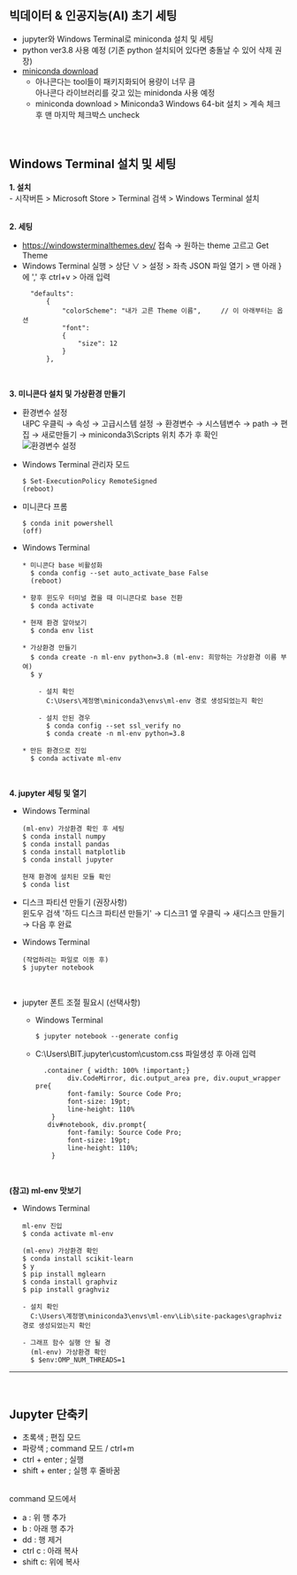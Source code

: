 ## 빅데이터 & 인공지능(AI) 초기 세팅
- jupyter와 Windows Terminal로 miniconda 설치 및 세팅
- python ver3.8 사용 예정
  (기존 python 설치되어 있다면 충돌날 수 있어 삭제 권장)
- [miniconda download](https://docs.conda.io/en/latest/miniconda.html)
  * 아나콘다는 tool들이 패키지화되어 용량이 너무 큼   
    아나콘다 라이브러리를 갖고 있는 minidonda 사용 예정
  * miniconda download > Miniconda3 Windows 64-bit 설치 > 계속 체크 후 맨 마지막 체크박스 uncheck
 <br><br><br>
 
 ## Windows Terminal 설치 및 세팅
 **1. 설치**   
    - 시작버튼 > Microsoft Store > Terminal 검색 > Windows Terminal 설치
<br> <br>
 
 **2. 세팅**   
  - https://windowsterminalthemes.dev/ 접속 → 원하는 theme 고르고 Get Theme
  - Windows Terminal 실행 > 상단 ∨ > 설정 > 좌측 JSON 파일 열기 > 맨 아래 } 에 ',' 후 ctrl+v > 아래 입력     
    ```
      "defaults": 
          {
              "colorScheme": "내가 고른 Theme 이름",     // 이 아래부터는 옵션
              "font": 
              {
                  "size": 12
              }
          },
      ```
<br>

  **3. 미니콘다 설치 및 가상환경 만들기**   
   - 환경변수 설정   
    내PC 우클릭 → 속성 → 고급시스템 설정 → 환경변수 → 시스템변수 → path → 편집 → 새로만들기 → miniconda3\Scripts 위치 추가 후 확인   
  ![환경변수 설정](https://user-images.githubusercontent.com/114986832/233299073-273ed8c3-3f3b-4bf3-9ab2-142539788f90.png)

   - Windows Terminal 관리자 모드   
     ```
     $ Set-ExecutionPolicy RemoteSigned   
     (reboot)
     ```

   - 미니콘다 프롬   
     ```
     $ conda init powershell   
     (off)
     ```

   - Windows Terminal   
      ```
      * 미니콘다 base 비활성화   
        $ conda config --set auto_activate_base False   
        (reboot)   

      * 향후 윈도우 터미널 켰을 때 미니콘다로 base 전환   
        $ conda activate   

      * 현재 환경 알아보기
        $ conda env list   

      * 가상환경 만들기   
        $ conda create -n ml-env python=3.8 (ml-env: 희망하는 가상환경 이름 부여)   
        $ y   

          - 설치 확인
            C:\Users\계정명\miniconda3\envs\ml-env 경로 생성되었는지 확인

          - 설치 안된 경우
            $ conda config --set ssl_verify no   
            $ conda create -n ml-env python=3.8   

      * 만든 환경으로 진입   
        $ conda activate ml-env   
      ```
 <br>
 
  **4. jupyter 세팅 및 열기**    
  - Windows Terminal
    ```
    (ml-env) 가상환경 확인 후 세팅      
    $ conda install numpy   
    $ conda install pandas   
    $ conda install matplotlib   
    $ conda install jupyter   

    현재 환경에 설치된 모듈 확인
    $ conda list
    ```

  - 디스크 파티션 만들기 (권장사항)   
    윈도우 검색 '하드 디스크 파티션 만들기' → 디스크1 옆 우클릭 → 새디스크 만들기 → 다음 후 완료   

  - Windows Terminal   
    ```
    (작업하려는 파일로 이동 후)   
    $ jupyter notebook
    ```
<br>

  - jupyter 폰트 조절 필요시 (선택사항)   
     - Windows Terminal   
       ```
       $ jupyter notebook --generate config   
       ```

     - C:\Users\BIT\.jupyter\custom\custom.css 파일생성 후 아래 입력
       ```
         .container { width: 100% !important;}
               div.CodeMirror, dic.output_area pre, div.ouput_wrapper pre{
               font-family: Source Code Pro;
               font-size: 19pt;
               line-height: 110%
           }
          div#notebook, div.prompt{
               font-family: Source Code Pro;
               font-size: 19pt;
               line-height: 110%;
           }
       ```
  <br>
  
  
  **(참고) ml-env 맛보기**    
  - Windows Terminal
    ```
    ml-env 진입
    $ conda activate ml-env
    
    (ml-env) 가상환경 확인   
    $ conda install scikit-learn
    $ y
    $ pip install mglearn
    $ conda install graphviz
    $ pip install graghviz  
    ```
    ```
    - 설치 확인
      C:\Users\계정명\miniconda3\envs\ml-env\Lib\site-packages\graphviz 경로 생성되었는지 확인
    
    - 그래프 함수 실행 안 될 경
      (ml-env) 가상환경 확인   
      $ $env:OMP_NUM_THREADS=1
    ```
  * * * 
<br>

## Jupyter 단축키
- 초록색 ; 편집 모드   
- 파랑색 ; command 모드 / ctrl+m    
- ctrl + enter ; 실행   
- shift + enter ; 실행 후 줄바꿈   
  <br>
  
command 모드에서   
- a : 위 행 추가   
- b : 아래 행 추가   
- dd : 행 제거   
- ctrl c : 아래 복사   
- shift c: 위에 복사   
